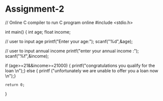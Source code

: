 # Assignment-2
// Online C compiler to run C program online
#include <stdio.h>

int main() {
   int age;
   float income;
   
   // user to input age
  printf("Enter your age:");
  scanf("%d",&age);
  
  // user to input annual income
 printf("enter your annual income :");
 scanf("%f",&income);
 
 if (age>=21&&income>=21000) { printf("congratulations you qualify for the loan \n");}
 else { printf ("unfortunately we are unable to offer you a loan now \n");}

    return 0;
}
